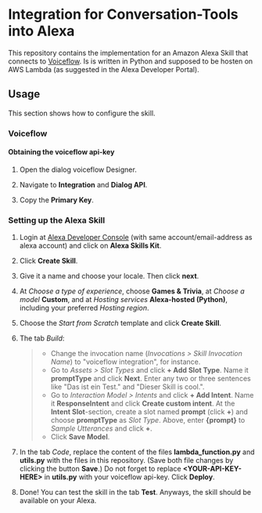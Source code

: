 # Integration for Conversation-Tools into Alexa

This repository contains the implementation for an Amazon Alexa Skill that connects to [Voiceflow](https://www.voiceflow.com/). Is is written in Python and supposed to be hosten on AWS Lambda (as suggested in the Alexa Developer Portal).

## Usage

This section shows how to configure the skill.

### Voiceflow

#### Obtaining the voiceflow api-key

1. Open the dialog voiceflow Designer.

2. Navigate to **Integration** and **Dialog API**.

3. Copy the **Primary Key**.

### Setting up the Alexa Skill

1. Login at [Alexa Developer Console](https://developer.amazon.com) (with same account/email-address as alexa account) and click on **Alexa Skills Kit**.

2. Click **Create Skill**.

3. Give it a name and choose your locale. Then click **next**.

4. At *Choose a type of experience*, choose **Games & Trivia**, at *Choose a model* **Custom**, and at *Hosting services* **Alexa-hosted (Python)**, including your preferred *Hosting region*.

5. Choose the *Start from Scratch* template and click **Create Skill**.

6. The tab *Build*:

    > * Change the invocation name (*Invocations > Skill Invocation Name*) to "voiceflow integration", for instance.
    > * Go to *Assets > Slot Types* and click **+ Add Slot Type**. Name it **promptType** and click **Next**. Enter any two or three sentences like "Das ist ein Test." and "Dieser Skill is cool.".
    > * Go to *Interaction Model > Intents* and click **+ Add Intent**. Name it **ResponseIntent** and click **Create custom intent**. At the **Intent Slot**-section, create a slot named **prompt** (click **+**) and choose **promptType** as *Slot Type*. Above, enter **{prompt}** to *Sample Utterances* and click **+**.
    > * Click **Save Model**.

7. In the tab *Code*, replace the content of the files **lambda_function.py** and **utils.py** with the files in this repository. (Save both file changes by clicking the button **Save**.) Do not forget to replace **\<YOUR-API-KEY-HERE>** in **utils.py** with your voiceflow api-key. Click **Deploy**.

8. Done! You can test the skill in the tab **Test**. Anyways, the skill should be available on your Alexa.
